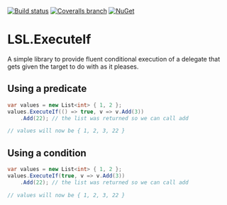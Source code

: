 [![Build status](https://img.shields.io/appveyor/ci/alunacjones/lsl-executeif.svg)](https://ci.appveyor.com/project/alunacjones/lsl-executeif)
[![Coveralls branch](https://img.shields.io/coverallsCoverage/github/alunacjones/LSL.ExecuteIf)](https://coveralls.io/github/alunacjones/LSL.ExecuteIf)
[![NuGet](https://img.shields.io/nuget/v/LSL.ExecuteIf.svg)](https://www.nuget.org/packages/LSL.ExecuteIf/)

# LSL.ExecuteIf

A simple library to provide fluent conditional execution of a delegate
that gets given the target to do with as it pleases.

## Using a predicate

```csharp
var values = new List<int> { 1, 2 };
values.ExecuteIf(() => true, v => v.Add(3))
    .Add(22); // the list was returned so we can call add

// values will now be { 1, 2, 3, 22 }
```

## Using a condition

```csharp
var values = new List<int> { 1, 2 };
values.ExecuteIf(true, v => v.Add(3))
    .Add(22); // the list was returned so we can call add

// values will now be { 1, 2, 3, 22 }
```
